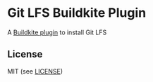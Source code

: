 # Git LFS Buildkite Plugin

A [Buildkite plugin](https://buildkite.com/docs/agent/v3/plugins) to install Git LFS


## License

MIT (see [LICENSE](LICENSE))
